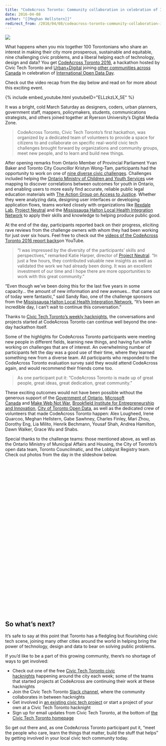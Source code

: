 ```yaml
---
title: "CodeAcross Toronto: Community collaboration in celebration of International Open Data Day"
date: 2016-04-08
author: "[[Meghan Hellstern]]"
redirect_from: /2016/04/08/codeacross-toronto-community-collaboration-in-celebration-of-international-open-data-day/
---
```

![](/assets/images/announcements/codeacross-toronto-community-collaboration/25557143981_f319b8f6e8_z.jpg)

What happens when you mix together 100 Torontonians who share an interest in making their city more prosperous, sustainable and equitable, nine challenging civic problems, and a liberal helping each of technology, design and data? You get [CodeAcross Toronto 2016](https://civictech.ca/2016/03/07/codeacross-toronto-2016-photos-videos-and-tweets/), a hackathon hosted by Civic Tech Toronto and [Urban+Digital](http://urbandigital.ca/) joining [other communities across Canada](http://codeacross.ca/) in celebration of [International Open Data Day](http://opendataday.org/).

Check out the video recap from the day below and read on for more about this exciting event.

{% include embed_youtube.html youtubeID="ELLzkzLX_5E" %}

It was a bright, cold March Saturday as designers, coders, urban planners, government staff, mappers, policymakers, students, communications strategists, and others joined together at Ryerson University’s Digital Media Zone. 

> CodeAcross Toronto, Civic Tech Toronto’s first hackathon, was organized by a dedicated team of volunteers to provide a space for citizens to and collaborate on specific real-world civic tech challenges brought forward by organizations and community groups, meet new people, and to learn and build new things.


After opening remarks from Ontario Member of Provincial Parliament Yvan Baker and Toronto City Councillor Kristyn Wong-Tam, participants had the opportunity to work on one of [nine diverse civic challenges](https://civictech.ca/codeacross-toronto-2016/). Challenges included helping the [Ontario Ministry of Children and Youth Services](http://www.children.gov.on.ca/htdocs/English/index.aspx) use mapping to discover correlations between outcomes for youth in Ontario, and enabling users to more easily find accurate, reliable public legal education materials with [The Action Group on Access to Justice](https://theactiongroup.ca/). Whether they were analyzing data, designing user interfaces or developing application flows, teams worked closely with organizations like [Rexdale Lab](https://rexdalelab.wordpress.com/), [Project Neutral](http://www.projectneutral.org/) and the [Mississauga Halton Local Health Integration Network](http://www.mississaugahaltonlhin.on.ca/) to apply their skills and knowledge to helping produce public good.

At the end of the day, participants reported back on their progress, eliciting rave reviews from the challenge owners with whom they had been working for just over six hours. Feel free to check out the [videos of the CodeAcross Toronto 2016 report backs](https://www.youtube.com/watch?v=BIgd5YlZx1E&list=PLcidYOBruprbaSEiwYYUbDmVluOrIT36l)on YouTube. 

> “I was impressed by the diversity of the participants’ skills and perspectives,” remarked Katie Harper, director of [Project Neutral](http://www.projectneutral.org/). “In just a few hours, they contributed valuable new insights as well as validated the work we had already been doing. It was an excellent investment of our time and I hope there are more opportunities to work with this great community.”

“Even though we’ve been doing this for the last five years in some capacity… the amount of new information and new avenues… that came out of today were fantastic,” said Sandy Rao, one of the challenge sponsors from the [Mississauga Halton Local Health Integration Network](http://www.mississaugahaltonlhin.on.ca/), “It’s been an incredible day, I can’t wait to continue this conversation.”

Thanks to [Civic Tech Toronto’s weekly hacknights](http://www.meetup.com/Civic-Tech-Toronto/), the conversations and projects started at CodeAcross Toronto can continue well beyond the one-day hackathon itself. 

Some of the highlights for CodeAcross Toronto participants were meeting new people in different fields, learning new things, and having fun while working on challenges that are of interest. An overwhelming number of participants felt the day was a good use of their time, where they learned something new from a diverse team. All participants who responded to the CodeAcross Toronto evaluation survey said they would attend CodeAcross again, and would recommend their friends come too.

> As one participant put it: “CodeAcross Toronto is made up of great people, great ideas, great dedication, great community.”

These exciting outcomes would not have been possible without the generous support of the [Government of Ontario](http://ontario.ca/), [Microsoft Canada](https://www.microsoft.com/en-ca/) and [Make Web Not War](http://www.webnotwar.ca/), [Brookfield Institute for Entrepreneurship and Innovation](https://twitter.com/brookfieldiie), [City of Toronto Open Data](http://www1.toronto.ca/wps/portal/contentonly?vgnextoid=9e56e03bb8d1e310VgnVCM10000071d60f89RCRD), as well as the dedicated crew of volunteers that made CodeAcross Toronto happen: Alex Lougheed, Irene Quarcoo, Meghan Hellstern, Gabe Sawhney, Charles Finley, Mari Zhou, Dorothy Eng, Lia Milito, Henrik Bechmann, Yousaf Shah, Andrea Hamilton, Dawn Walker, Grace Wu and Shabs.

Special thanks to the challenge teams: those mentioned above, as well as the Ontario Ministry of Municipal Affairs and Housing, the City of Toronto’s open data team, Toronto Councilmatic, and the Lobbyist Registry team. Check out photos from the day in the slideshow below.
<iframe frameborder="0" allowfullscreen="" class="flickr-embed-frame" webkitallowfullscreen="" mozallowfullscreen="" oallowfullscreen="" msallowfullscreen="" style="overflow: hidden; padding: 0px; margin: 0px; width: 726px; height: 484px; max-width: 100%;" width="726" height="484" data-natural-width="799" data-natural-height="533" data-loaded="true"></iframe>

## So what’s next?

It’s safe to say at this point that Toronto has a fledgling but flourishing civic tech scene, joining many other cities around the world in helping bring the power of technology, design and data to bear on solving public problems. 

If you’d like to be a part of this growing community, there’s no shortage of ways to get involved:

- Check out one of the free [Civic Tech Toronto civic hacknights](http://www.meetup.com/Civic-Tech-Toronto/) happening around the city each week; some of the teams that started projects at CodeAcross are continuing their work at these hacknights 
- Join the Civic Tech Toronto [Slack channel](http://civictechto-slack-invite.herokuapp.com/), where the community collaborates in between hacknights
- Get involved in [an existing civic tech project](https://civictech.ca/projects/) or start a project of your own at a Civic Tech Toronto hacknight
- Sign up for email updates from Civic Tech Toronto, at the bottom of [the Civic Tech Toronto homepage](https://civictech.ca/)

So get out there and, as one CodeAcross Toronto participant put it, “meet the people who care, learn the things that matter, build the stuff that helps” by getting involved in your local civic tech community today.